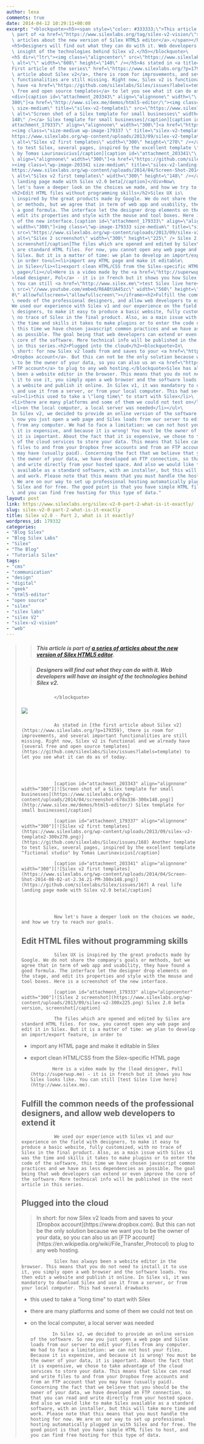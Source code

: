 ```yaml
---
author: lexa
comments: true
date: 2014-04-12 10:29:11+00:00
excerpt: "<blockquote><h5><span style=\"color: #333333;\">This article is\
  \ part of <a href=\"https://www.silexlabs.org/tag/silex-v2-vision/\">a series of\
  \ articles about the new version of Silex HTML5 editor</a>.</span></h5>\
  <h5>Designers will find out what they can do with it. Web developers will have an\
  \ insight of the technologies behind Silex v2.</h5></blockquote>\
  <h5 dir=\"ltr\"><img class=\"aligncenter\" src=\"https://www.silexlabs.org/wp-content/uploads/2013/11/silex-v2-article-02.png\"\
  \ alt=\"\" width=\"608\" height=\"140\" /></h5>As stated in <a title=\"\
  First article of the series\" href=\"https://www.silexlabs.org/?p=179359\">the first\
  \ article about Silex v2</a>, there is room for improvements, and several important\
  \ functionalities are still missing. Right now, Silex v2 is functional and we already\
  \ have <a href=\"https://github.com/silexlabs/Silex/issues?labels=template\">several\
  \ free and open source templates</a> to let you see what it can do as of today.\
  <div>[caption id=\"attachment_203343\" align=\"alignnone\" width=\"\
  300\"]<a href=\"http://www.silex.me/demos/html5-editor/\"><img class=\"wp-image-203343\
  \ size-medium\" title=\"silex-v2-template1\" src=\"https://www.silexlabs.org/wp-content/uploads/2014/04/screenshot-678x336-300x148.png\"\
  \ alt=\"Screen shot of a Silex template for small businesses\" width=\"300\" height=\"\
  148\" /></a> Silex template for small businesses[/caption][caption id=\"\
  attachment_179337\" align=\"alignnone\" width=\"300\"]<a href=\"https://github.com/silexlabs/Silex/issues/168\"\
  ><img class=\"size-medium wp-image-179337 \" title=\"silex-v2-template2\" src=\"\
  https://www.silexlabs.org/wp-content/uploads/2013/09/silex-v2-template2-300x270.png\"\
  \ alt=\"Silex v2 first templates\" width=\"300\" height=\"270\" /></a> Another template\
  \ to test Silex, several pages, inspired by the excellent template \"fictional studio\"\
  \ by Tomas Laurinavicius[/caption][caption id=\"attachment_203341\"\
  \ align=\"alignnone\" width=\"300\"]<a href=\"https://github.com/silexlabs/Silex/issues/167\"\
  ><img class=\"wp-image-203341 size-medium\" title=\"silex-v2-landing-page\" src=\"\
  https://www.silexlabs.org/wp-content/uploads/2014/04/Screen-Shot-2014-08-02-at-2.34.21-PM-300x148.png\"\
  \ alt=\"Silex v2 first templates\" width=\"300\" height=\"148\" /></a> A real life\
  \ landing page made with Silex v2.0 beta[/caption]</div>Now\
  \ let's have a deeper look on the choices we made, and how we try to reach our goals.\
  <h2>Edit HTML files without programming skills</h2>Silex UX is\
  \ inspired by the great products made by Google. We do not share the company's goals\
  \ or methods, but we agree that in term of web app and usability, they have found\
  \ a good formula. The interface let the designer drop elements on the stage, and\
  \ edit its properties and style with the mouse and tool boxes. Here is a screenshot\
  \ of the new interface.[caption id=\"attachment_179333\" align=\"aligncenter\"\
  \ width=\"300\"]<img class=\"wp-image-179333 size-medium\" title=\"silex v2.0 UI\"\
  \ src=\"https://www.silexlabs.org/wp-content/uploads/2013/09/silex-v2-300x225.png\"\
  \ alt=\"Silex 2 screenshot\" width=\"300\" height=\"225\" /> Silex 2.0 beta version,\
  \ screenshot[/caption]The files which are opened and edited by Silex\
  \ are standard HTML files. For now, you cannot open any web page and edit it in\
  \ Silex. But it is a matter of time: we plan to develop an import/export feature,\
  \ in order to<ul><li>import any HTML page and make it editable\
  \ in Silex</li><li>export clean HTML/CSS from the Silex-specific HTML\
  \ page</li></ul>Here is a video made by the <a href=\"http://superwup.me\"\
  >lead designer, Pol</a> - it is in french but it shows you how Silex looks like.\
  \ You can still <a href=\"http://www.silex.me\">test Silex live here</a>. <iframe\
  \ src=\"//www.youtube.com/embed/R6ABtUA45zc\" width=\"560\" height=\"315\" frameborder=\"\
  0\" allowfullscreen=\"allowfullscreen\"></iframe><h2>Fulfill the common\
  \ needs of the professional designers, and allow web developers to extend it</h2>\
  We used our experience with Silex v1 and our experience on the field with\
  \ designers, to make it easy to produce a basic website, fully customized, with\
  \ no trace of Silex in the final product. Also, as a main issue with Silex v1 was\
  \ the time and skills it takes to make plugins or to enter the code of the software,\
  \ this time we have chosen javascript common practices and we have as less dependencies\
  \ as possible. The goal being that web developers can extend or even improve the\
  \ core of the software. More technical info will be published in the next article\
  \ in this series.<h2>Plugged into the cloud</h2><blockquote>In\
  \ short: for now Silex v2 loads from and saves to your <a href=\"https://www.dropbox.com\"\
  >Dropbox account</a>. But this can not be the only solution because we want you\
  \ to be the owner of your data, so you can also us an <a href=\"https://en.wikipedia.org/wiki/File_Transfer_Protocol\"\
  >FTP account</a> to plug to any web hosting.</blockquote>Silex has always\
  \ been a website editor in the browser. This means that you do not need to install\
  \ it to use it, you simply open a web browser and the software loads. You then edit\
  \ a website and publish it online. In Silex v1, it was mandatory to download Silex\
  \ and use it from a server, or from your local computer. This had several drawbacks\
  <ul><li>this used to take a \"long time\" to start with Silex</li>\
  <li>there are many platforms and some of them we could not test on</li>\
  <li>on the local computer, a local server was needed</li></ul>\
  In Silex v2, we decided to provide an online version of the software. So\
  \ now you just open a web page and Silex loads from our server to edit your files\
  \ from any computer. We had to face a limitation: we can not host your files. Because\
  \ it is expensive, and because it is wrong! You must be the owner of your data,\
  \ it is important. About the fact that it is expensive, we chose to take advantage\
  \ of the cloud services to store your data. This means that Silex can read and write\
  \ files to and from your Dropbox free accounts and from an FTP account that you\
  \ may have (usually paid). Concerning the fact that we believe that you should be\
  \ the owner of your data, we have developed an FTP connection, so that you can read\
  \ and write directly from your hosted space. And also we would like to make Silex\
  \ available as a standard software, with an installer, but this will take more time\
  \ and work. Please note that this means that you must handle the hosting for now.\
  \ We are on our way to set up professional hosting automatically plugged in with\
  \ Silex and for free. The good point is that you have simple HTML files to host,\
  \ and you can find free hosting for this type of data."
layout: post
link: https://www.silexlabs.org/silex-v2-0-part-2-what-is-it-exactly/
slug: silex-v2-0-part-2-what-is-it-exactly
title: Silex v2.0 - Part 2, what is it exactly?
wordpress_id: 179332
categories:
- "Blog Silex"
- "Blog Silex Labs"
- "Silex"
- "The Blog"
- "Tutorials Silex"
tags:
- "cms"
- "communication"
- "design"
- "digital"
- "geek"
- "html5-editor"
- "open source"
- "silex"
- "silex labs"
- "silex V2"
- "silex-v2-vision"
- "web"
---
```


<blockquote>

>
> ##### This article is part of [a series of articles about the new version of Silex HTML5 editor](https://www.silexlabs.org/tag/silex-v2-vision/).
>
>

>
> ##### Designers will find out what they can do with it. Web developers will have an insight of the technologies behind Silex v2.
>
>
				</blockquote>




##### ![](https://www.silexlabs.org/wp-content/uploads/2013/11/silex-v2-article-02.png)


				As stated in [the first article about Silex v2](https://www.silexlabs.org/?p=179359), there is room for improvements, and several important functionalities are still missing. Right now, Silex v2 is functional and we already have [several free and open source templates](https://github.com/silexlabs/Silex/issues?labels=template) to let you see what it can do as of today.




				[caption id="attachment_203343" align="alignnone" width="300"][![Screen shot of a Silex template for small businesses](https://www.silexlabs.org/wp-content/uploads/2014/04/screenshot-678x336-300x148.png)](http://www.silex.me/demos/html5-editor/) Silex template for small businesses[/caption]

				[caption id="attachment_179337" align="alignnone" width="300"][![Silex v2 first templates](https://www.silexlabs.org/wp-content/uploads/2013/09/silex-v2-template2-300x270.png)](https://github.com/silexlabs/Silex/issues/168) Another template to test Silex, several pages, inspired by the excellent template "fictional studio" by Tomas Laurinavicius[/caption]

				[caption id="attachment_203341" align="alignnone" width="300"][![Silex v2 first templates](https://www.silexlabs.org/wp-content/uploads/2014/04/Screen-Shot-2014-08-02-at-2.34.21-PM-300x148.png)](https://github.com/silexlabs/Silex/issues/167) A real life landing page made with Silex v2.0 beta[/caption]




				Now let's have a deeper look on the choices we made, and how we try to reach our goals.


## Edit HTML files without programming skills


				Silex UX is inspired by the great products made by Google. We do not share the company's goals or methods, but we agree that in term of web app and usability, they have found a good formula. The interface let the designer drop elements on the stage, and edit its properties and style with the mouse and tool boxes. Here is a screenshot of the new interface.

				[caption id="attachment_179333" align="aligncenter" width="300"]![Silex 2 screenshot](https://www.silexlabs.org/wp-content/uploads/2013/09/silex-v2-300x225.png) Silex 2.0 beta version, screenshot[/caption]

				The files which are opened and edited by Silex are standard HTML files. For now, you cannot open any web page and edit it in Silex. But it is a matter of time: we plan to develop an import/export feature, in order to




  * import any HTML page and make it editable in Silex


  * export clean HTML/CSS from the Silex-specific HTML page


				Here is a video made by the [lead designer, Pol](http://superwup.me) - it is in french but it shows you how Silex looks like. You can still [test Silex live here](http://www.silex.me).


## Fulfill the common needs of the professional designers, and allow web developers to extend it


				We used our experience with Silex v1 and our experience on the field with designers, to make it easy to produce a basic website, fully customized, with no trace of Silex in the final product. Also, as a main issue with Silex v1 was the time and skills it takes to make plugins or to enter the code of the software, this time we have chosen javascript common practices and we have as less dependencies as possible. The goal being that web developers can extend or even improve the core of the software. More technical info will be published in the next article in this series.


## Plugged into the cloud




<blockquote>In short: for now Silex v2 loads from and saves to your [Dropbox account](https://www.dropbox.com). But this can not be the only solution because we want you to be the owner of your data, so you can also us an [FTP account](https://en.wikipedia.org/wiki/File_Transfer_Protocol) to plug to any web hosting.</blockquote>


				Silex has always been a website editor in the browser. This means that you do not need to install it to use it, you simply open a web browser and the software loads. You then edit a website and publish it online. In Silex v1, it was mandatory to download Silex and use it from a server, or from your local computer. This had several drawbacks




  * this used to take a "long time" to start with Silex


  * there are many platforms and some of them we could not test on


  * on the local computer, a local server was needed


				In Silex v2, we decided to provide an online version of the software. So now you just open a web page and Silex loads from our server to edit your files from any computer. We had to face a limitation: we can not host your files. Because it is expensive, and because it is wrong! You must be the owner of your data, it is important. About the fact that it is expensive, we chose to take advantage of the cloud services to store your data. This means that Silex can read and write files to and from your Dropbox free accounts and from an FTP account that you may have (usually paid). Concerning the fact that we believe that you should be the owner of your data, we have developed an FTP connection, so that you can read and write directly from your hosted space. And also we would like to make Silex available as a standard software, with an installer, but this will take more time and work. Please note that this means that you must handle the hosting for now. We are on our way to set up professional hosting automatically plugged in with Silex and for free. The good point is that you have simple HTML files to host, and you can find free hosting for this type of data.
